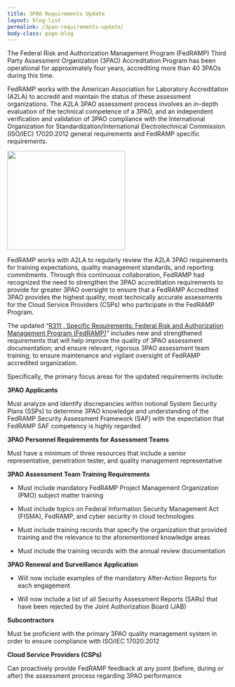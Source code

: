 ```yaml
---
title: 3PAO Requirements Update
layout: blog-list
permalink: /3pao-requirements-update/
body-class: page-blog
---
```

The Federal Risk and Authorization Management Program (FedRAMP) Third Party Assessment Organization (3PAO) Accreditation Program has been operational for approximately four years, accrediting more than 40 3PAOs during this time.

FedRAMP works with the American Association for Laboratory Accreditation (A2LA) to accredit and maintain the status of these assessment organizations. The A2LA 3PAO assessment process involves an in-depth evaluation of the technical competence of a 3PAO, and an independent verification and validation of 3PAO compliance with the International Organization for Standardization/International Electrotechnical Commission (ISO/IEC) 17020:2012 general requirements and FedRAMP specific requirements.

<a href="https://s3.amazonaws.com/sitesusa/wp-content/uploads/sites/482/2017/02/Screen-Shot-2017-02-16-at-2.56.26-PM.png"><img class="size-full wp-image-66590 alignright" src="https://s3.amazonaws.com/sitesusa/wp-content/uploads/sites/482/2017/02/Screen-Shot-2017-02-16-at-2.56.26-PM.png" alt="" width="269" height="226" /></a>

FedRAMP works with A2LA to regularly review the A2LA 3PAO requirements for training expectations, quality management standards, and reporting commitments. Through this continuous collaboration, FedRAMP had recognized the need to strengthen the 3PAO accreditation requirements to provide for greater 3PAO oversight to ensure that a FedRAMP Accredited 3PAO provides the highest quality, most technically accurate assessments for the Cloud Service Providers (CSPs) who participate in the FedRAMP Program.

The updated “[R311 , Specific Requirements: Federal Risk and Authorization Management Program (FedRAMP)](https://www.a2la.org/requirements/a2la_r311.pdf)” includes new and strengthened requirements that will help improve the quality of 3PAO assessment documentation; and ensure relevant, rigorous 3PAO assessment team training; to ensure maintenance and vigilant oversight of FedRAMP accredited organization.

Specifically, the primary focus areas for the updated requirements include:

**3PAO Applicants**  

Must analyze and identify discrepancies within notional System Security Plans (SSPs) to determine 3PAO knowledge and understanding of the FedRAMP Security Assessment Framework (SAF) with the expectation that FedRAMP SAF competency is highly regarded

**3PAO Personnel Requirements for Assessment Teams**

Must have a minimum of three resources that include a senior representative, penetration tester, and quality management representative

**3PAO Assessment Team Training Requirements**

* Must include mandatory FedRAMP Project Management Organization (PMO) subject matter training

* Must include topics on Federal Information Security Management Act (FISMA), FedRAMP, and cyber security in cloud technologies

* Must include training records that specify the organization that provided training and the relevance to the aforementioned knowledge areas

* Must include the training records with the annual review documentation

**3PAO Renewal and Surveillance Application**

* Will now include examples of the mandatory After-Action Reports for each engagement

* Will now include a list of all Security Assessment Reports (SARs) that have been rejected by the Joint Authorization Board (JAB)

**Subcontractors**

Must be proficient with the primary 3PAO quality management system in order to ensure compliance with ISO/IEC 17020:2012

**Cloud Service Providers (CSPs)**

Can proactively provide FedRAMP feedback at any point (before, during or after) the assessment process regarding 3PAO performance
